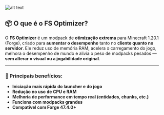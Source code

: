 ![alt text](https://media.discordapp.net/attachments/1284858760669560917/1388683703978430485/20250628_215310.png?ex=686288bb&is=6861373b&hm=bf76df3d7466a669c8d8d1201e387675c3d0181addf0c8429b0d9d9d29d64ade&=&format=webp&quality=lossless&width=1232&height=481)

## 📦 O que é o FS Optimizer?

O **FS Optimizer** é um modpack de **otimização extrema** para Minecraft 1.20.1 (Forge), criado para **aumentar o desempenho** tanto no **cliente quanto no servidor**.
Ele reduz uso de memória RAM, acelera o carregamento do jogo, melhora o desempenho de mundo e alivia o peso de modpacks pesados — **sem alterar o visual ou a jogabilidade original**.

---

### 🔧 Principais benefícios:

* **Iniciação mais rápida do launcher e do jogo**
* **Redução no uso de CPU e RAM**
* **Melhoria de performance em tempo real (entidades, chunks, etc.)**
* **Funciona com modpacks grandes**
* **Compatível com Forge 47.4.0+**
